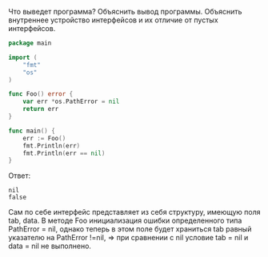 Что выведет программа? Объяснить вывод программы. Объяснить внутреннее устройство интерфейсов и их отличие от пустых интерфейсов.

```go
package main

import (
	"fmt"
	"os"
)

func Foo() error {
	var err *os.PathError = nil
	return err
}

func main() {
	err := Foo()
	fmt.Println(err)
	fmt.Println(err == nil)
}
```

Ответ:
```
nil
false

```
Сам по себе интерфейс представляет из себя структуру, имеющую поля tab, data. 
В методе Foo инициализация ошибки определенного типа PathError = nil, однако теперь в этом поле будет храниться 
tab равный указателю на PathError !=nil, => при сравнении с nil условие tab = nil и data = nil не выполнено.